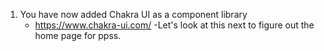 1. You have now added Chakra UI as a component library
   - https://www.chakra-ui.com/
    -Let's look at this next to figure out the home page for ppss.